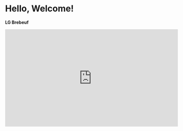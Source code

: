 # Hello, Welcome!

 **LG Brebeuf**


<iframe width="560" height="315" src="https://www.youtube.com/embed/1_GN4d4LpgE" title="YouTube video player" frameborder="0" allow="accelerometer; autoplay; clipboard-write; encrypted-media; gyroscope; picture-in-picture; web-share" allowfullscreen></iframe>


